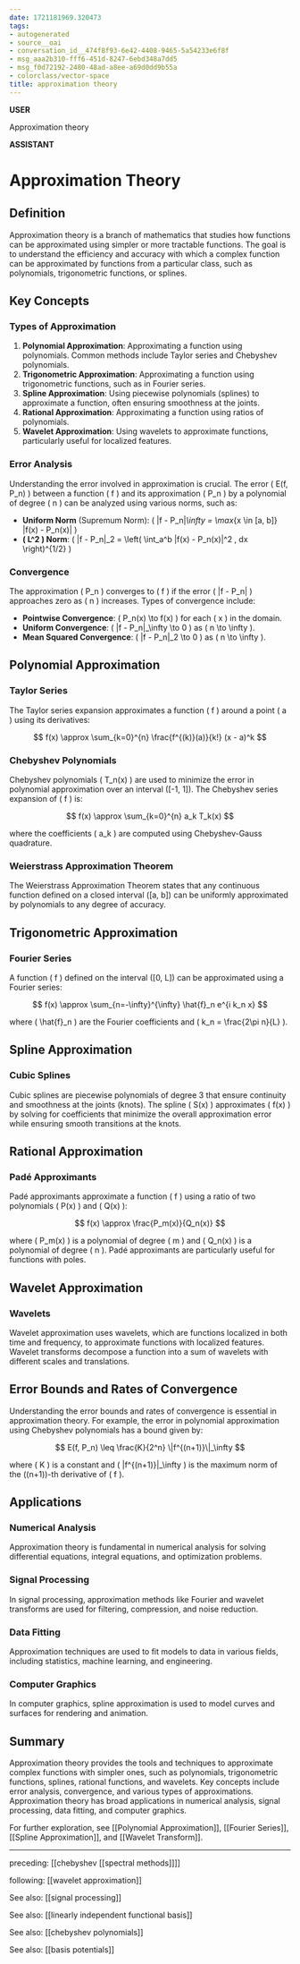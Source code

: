 ```yaml
---
date: 1721181969.320473
tags:
- autogenerated
- source__oai
- conversation_id__474f8f93-6e42-4408-9465-5a54233e6f8f
- msg_aaa2b310-fff6-451d-8247-6ebd348a7dd5
- msg_f0d72192-2480-48ad-a8ee-a69d0dd9b55a
- colorclass/vector-space
title: approximation theory
---
```


**USER**

Approximation theory


**ASSISTANT**

# Approximation Theory

## Definition

Approximation theory is a branch of mathematics that studies how functions can be approximated using simpler or more tractable functions. The goal is to understand the efficiency and accuracy with which a complex function can be approximated by functions from a particular class, such as polynomials, trigonometric functions, or splines.

## Key Concepts

### Types of Approximation

1. **Polynomial Approximation**: Approximating a function using polynomials. Common methods include Taylor series and Chebyshev polynomials.
2. **Trigonometric Approximation**: Approximating a function using trigonometric functions, such as in Fourier series.
3. **Spline Approximation**: Using piecewise polynomials (splines) to approximate a function, often ensuring smoothness at the joints.
4. **Rational Approximation**: Approximating a function using ratios of polynomials.
5. **Wavelet Approximation**: Using wavelets to approximate functions, particularly useful for localized features.

### Error Analysis

Understanding the error involved in approximation is crucial. The error \( E(f, P_n) \) between a function \( f \) and its approximation \( P_n \) by a polynomial of degree \( n \) can be analyzed using various norms, such as:
- **Uniform Norm** (Supremum Norm): \( \|f - P_n\|_\infty = \max_{x \in [a, b]} |f(x) - P_n(x)| \)
- **\( L^2 \) Norm**: \( \|f - P_n\|_2 = \left( \int_a^b |f(x) - P_n(x)|^2 \, dx \right)^{1/2} \)

### Convergence

The approximation \( P_n \) converges to \( f \) if the error \( \|f - P_n\| \) approaches zero as \( n \) increases. Types of convergence include:
- **Pointwise Convergence**: \( P_n(x) \to f(x) \) for each \( x \) in the domain.
- **Uniform Convergence**: \( \|f - P_n\|_\infty \to 0 \) as \( n \to \infty \).
- **Mean Squared Convergence**: \( \|f - P_n\|_2 \to 0 \) as \( n \to \infty \).

## Polynomial Approximation

### Taylor Series

The Taylor series expansion approximates a function \( f \) around a point \( a \) using its derivatives:

$$
f(x) \approx \sum_{k=0}^{n} \frac{f^{(k)}(a)}{k!} (x - a)^k
$$

### Chebyshev Polynomials

Chebyshev polynomials \( T_n(x) \) are used to minimize the error in polynomial approximation over an interval \([-1, 1]\). The Chebyshev series expansion of \( f \) is:

$$
f(x) \approx \sum_{k=0}^{n} a_k T_k(x)
$$

where the coefficients \( a_k \) are computed using Chebyshev-Gauss quadrature.

### Weierstrass Approximation Theorem

The Weierstrass Approximation Theorem states that any continuous function defined on a closed interval \([a, b]\) can be uniformly approximated by polynomials to any degree of accuracy.

## Trigonometric Approximation

### Fourier Series

A function \( f \) defined on the interval \([0, L]\) can be approximated using a Fourier series:

$$
f(x) \approx \sum_{n=-\infty}^{\infty} \hat{f}_n e^{i k_n x}
$$

where \( \hat{f}_n \) are the Fourier coefficients and \( k_n = \frac{2\pi n}{L} \).

## Spline Approximation

### Cubic Splines

Cubic splines are piecewise polynomials of degree 3 that ensure continuity and smoothness at the joints (knots). The spline \( S(x) \) approximates \( f(x) \) by solving for coefficients that minimize the overall approximation error while ensuring smooth transitions at the knots.

## Rational Approximation

### Padé Approximants

Padé approximants approximate a function \( f \) using a ratio of two polynomials \( P(x) \) and \( Q(x) \):

$$
f(x) \approx \frac{P_m(x)}{Q_n(x)}
$$

where \( P_m(x) \) is a polynomial of degree \( m \) and \( Q_n(x) \) is a polynomial of degree \( n \). Padé approximants are particularly useful for functions with poles.

## Wavelet Approximation

### Wavelets

Wavelet approximation uses wavelets, which are functions localized in both time and frequency, to approximate functions with localized features. Wavelet transforms decompose a function into a sum of wavelets with different scales and translations.

## Error Bounds and Rates of Convergence

Understanding the error bounds and rates of convergence is essential in approximation theory. For example, the error in polynomial approximation using Chebyshev polynomials has a bound given by:

$$
E(f, P_n) \leq \frac{K}{2^n} \|f^{(n+1)}\|_\infty
$$

where \( K \) is a constant and \( \|f^{(n+1)}\|_\infty \) is the maximum norm of the \((n+1)\)-th derivative of \( f \).

## Applications

### Numerical Analysis

Approximation theory is fundamental in numerical analysis for solving differential equations, integral equations, and optimization problems.

### Signal Processing

In signal processing, approximation methods like Fourier and wavelet transforms are used for filtering, compression, and noise reduction.

### Data Fitting

Approximation techniques are used to fit models to data in various fields, including statistics, machine learning, and engineering.

### Computer Graphics

In computer graphics, spline approximation is used to model curves and surfaces for rendering and animation.

## Summary

Approximation theory provides the tools and techniques to approximate complex functions with simpler ones, such as polynomials, trigonometric functions, splines, rational functions, and wavelets. Key concepts include error analysis, convergence, and various types of approximations. Approximation theory has broad applications in numerical analysis, signal processing, data fitting, and computer graphics.

For further exploration, see [[Polynomial Approximation]], [[Fourier Series]], [[Spline Approximation]], and [[Wavelet Transform]].


---

preceding: [[chebyshev [[spectral methods]]]]  


following: [[wavelet approximation]]

See also: [[signal processing]]


See also: [[linearly independent functional basis]]


See also: [[chebyshev polynomials]]


See also: [[basis potentials]]